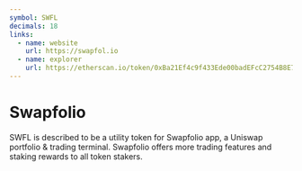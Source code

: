 ```yaml
---
symbol: SWFL
decimals: 18
links:
  - name: website
    url: https://swapfol.io
  - name: explorer
    url: https://etherscan.io/token/0xBa21Ef4c9f433Ede00badEFcC2754B8E74bd538A
---
```


# Swapfolio

SWFL is described to be a utility token for Swapfolio app, a Uniswap portfolio & trading terminal. Swapfolio offers more trading features and staking rewards to all token stakers.
